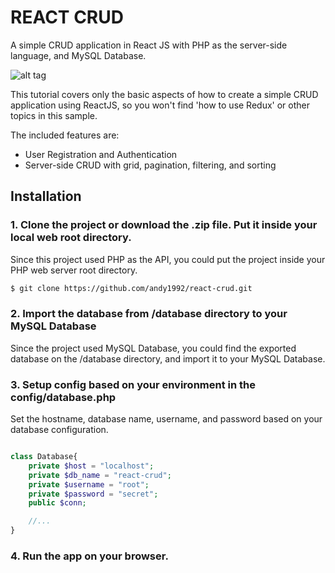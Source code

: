 # REACT CRUD
A simple CRUD application in React JS with PHP as the server-side language, and MySQL Database.

![alt tag](http://i63.tinypic.com/2vci87n.png)

This tutorial covers only the basic aspects of how to create a simple CRUD application using ReactJS, so you won't find 'how to use Redux' or other topics in this sample.

The included features are:
-  User Registration and Authentication
-  Server-side CRUD with grid, pagination, filtering, and sorting

## Installation
### 1. Clone the project or download the .zip file. Put it inside your local web root directory.
Since this project used PHP as the API, you could put the project inside your PHP web server root directory.

```sh
$ git clone https://github.com/andy1992/react-crud.git
```

### 2. Import the database from /database directory to your MySQL Database
Since the project used MySQL Database, you could find the exported database on the /database directory, and import it to your MySQL Database.

### 3. Setup config based on your environment in the config/database.php
Set the hostname, database name, username, and password based on your database configuration.

```php

class Database{
    private $host = "localhost";
    private $db_name = "react-crud";
    private $username = "root";
    private $password = "secret";
    public $conn;

    //...
}
```

### 4. Run the app on your browser.
